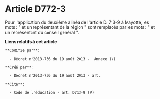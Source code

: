 # Article D772-3

Pour l'application du deuxième alinéa de l'article D. 713-9 à Mayotte, les mots : " et un représentant de la région " sont
remplacés par les mots : " et un représentant du conseil général ".

**Liens relatifs à cet article**

	**Codifié par**:

	  - Décret n°2013-756 du 19 août 2013 -  Annexe (V)

	**Créé par**:

	  - Décret n°2013-756 du 19 août 2013 - art.

	**Cite**:

	  - Code de l'éducation - art. D713-9 (V)
